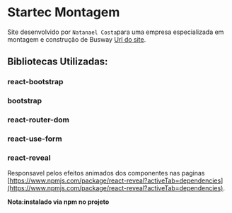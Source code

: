 # Startec Montagem
Site desenvolvido por `Natanael Costa`para uma empresa especializada em montagem e construção de Busway [Url do site](https://startecmontagem.com.br).

## Bibliotecas Utilizadas:

### react-bootstrap

### bootstrap

### react-router-dom

### react-use-form

### react-reveal

Responsavel pelos efeitos animados dos componentes nas paginas [https://www.npmjs.com/package/react-reveal?activeTab=dependencies](https://www.npmjs.com/package/react-reveal?activeTab=dependencies).

**Nota:instalado via npm no projeto**
